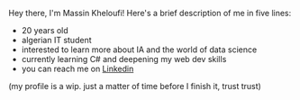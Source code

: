 Hey there, I'm Massin Kheloufi! Here's a brief description of me in five lines:

- 20 years old
- algerian IT student 
- interested to learn more about IA and the world of data science
- currently learning C# and deepening my web dev skills
- you can reach me on [Linkedin](https://www.linkedin.com/in/massin-kheloufi)


(my profile is a wip. just a matter of time before I finish it, trust trust)

<!---
massinKhe/massinKhe is a ✨ special ✨ repository because its `README.md` (this file) appears on your GitHub profile.
You can click the Preview link to take a look at your changes.
--->
